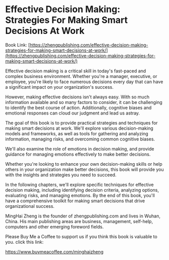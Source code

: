 # Effective Decision Making: Strategies For Making Smart Decisions At Work

Book Link: [https://zhengpublishing.com/effective-decision-making-strategies-for-making-smart-decisions-at-work/](https://zhengpublishing.com/effective-decision-making-strategies-for-making-smart-decisions-at-work/)

Effective decision making is a critical skill in today's fast-paced and complex business environment. Whether you're a manager, executive, or employee, you're likely to face numerous decisions every day that can have a significant impact on your organization's success.

However, making effective decisions isn't always easy. With so much information available and so many factors to consider, it can be challenging to identify the best course of action. Additionally, cognitive biases and emotional responses can cloud our judgment and lead us astray.

The goal of this book is to provide practical strategies and techniques for making smart decisions at work. We'll explore various decision-making models and frameworks, as well as tools for gathering and analyzing information, managing risks, and overcoming common cognitive biases.

We'll also examine the role of emotions in decision making, and provide guidance for managing emotions effectively to make better decisions.

Whether you're looking to enhance your own decision-making skills or help others in your organization make better decisions, this book will provide you with the insights and strategies you need to succeed.

In the following chapters, we'll explore specific techniques for effective decision making, including identifying decision criteria, analyzing options, evaluating risks, and managing emotions. By the end of this book, you'll have a comprehensive toolkit for making smart decisions that drive organizational success.

MingHai Zheng is the founder of zhengpublishing.com and lives in Wuhan, China. His main publishing areas are business, management, self-help, computers and other emerging foreword fields.

Please Buy Me a Coffee to support us if you think this book is valuable to you. click this link:

https://www.buymeacoffee.com/minghaizheng
